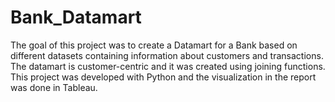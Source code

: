 # Bank_Datamart
The goal of this project was to create a Datamart for a Bank based on different datasets containing information about customers and transactions. The datamart is customer-centric and it was created using joining functions. This project was developed with Python and the visualization in the report was done in Tableau.
